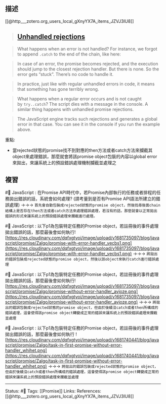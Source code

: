 
## 描述


[[@http___zotero.org_users_local_gXnyYX7A_items_JZVJ3IU8]]

> ## [Unhandled rejections](https://javascript.info/promise-error-handling#unhandled-rejections)

> What happens when an error is not handled? For instance, we forgot to append `.catch` to the end of the chain, like here:



> In case of an error, the promise becomes rejected, and the execution should jump to the closest rejection handler. But there is none. So the error gets “stuck”. There’s no code to handle it.

>In practice, just like with regular unhandled errors in code, it means that something has gone terribly wrong.

> What happens when a regular error occurs and is not caught by `try..catch`? The script dies with a message in the console. A similar thing happens with unhandled promise rejections.

> The JavaScript engine tracks such rejections and generates a global error in that case. You can see it in the console if you run the example above.

重點:
- 當rejected狀態的promise找不到對應的then方法或者catch方法來攔截其object來處理錯誤，那麼就會將該promise object包裝的內容以global error來拋出，來讓系統上的預設錯誤處理機制攔截並處理之

## 複習
#🧠 JavaScript : 在Promise API時代中，若Promise內部執行的任務或者排程的任務拋出錯誤的話，系統會如何處理? (請考量到是否有Promise API語法所建立的錯誤處理)  ->->-> `首先會自動包裝成rejected狀態的promise object，然後找尋後面chain結構上是否存在then方法或者catch方法來處理錯誤處理，若沒有的話，那麼就會以正常拋出錯誤的形式來讓系統上的預設錯誤處理來攔截進行處理。`
<!--SR:!2023-04-30,10,250-->





#🧠 JavaScript : 以下p1為包裝特定任務的Promise object，若註冊後的事件處理拋出錯誤的話，那麼最後會如何執行![https://res.cloudinary.com/dqfxgtyoi/image/upload/v1681735097/blog/javascript/promise/Zalgo/promise-with-error-handler_vecbs1.png](https://res.cloudinary.com/dqfxgtyoi/image/upload/v1681735097/blog/javascript/promise/Zalgo/promise-with-error-handler_vecbs1.png) ->->-> `將拋出的錯誤包裝成rejected狀態的promise object，然後以該object來執行catch進行錯誤處理`
<!--SR:!2023-04-30,10,250-->


#🧠 JavaScript : 以下p1為包裝特定任務的Promise object，若註冊後的事件處理拋出錯誤的話，那麼最後會如何執行![https://res.cloudinary.com/dqfxgtyoi/image/upload/v1681735097/blog/javascript/promise/Zalgo/promise-without-error-handler_avjoze.png](https://res.cloudinary.com/dqfxgtyoi/image/upload/v1681735097/blog/javascript/promise/Zalgo/promise-without-error-handler_avjoze.png) ->->-> `將拋出的錯誤包裝成rejected狀態的promise object，但由於後續沒catch或者then所構成的錯誤處理，這會使得該promise object轉變成正常的錯誤來讓系統上的預設錯誤處理來攔截並處理`
<!--SR:!2023-04-20,3,250-->

#🧠   JavaScript : 以下p1為包裝特定任務的Promise object，若註冊後的事件處理拋出錯誤的話，那麼最後會如何執行 ![https://res.cloudinary.com/dqfxgtyoi/image/upload/v1681740441/blog/javascript/promise/Zalgo/task-in-first-promise-without-error-handler_whihet.png](https://res.cloudinary.com/dqfxgtyoi/image/upload/v1681740441/blog/javascript/promise/Zalgo/task-in-first-promise-without-error-handler_whihet.png) ->->-> `將拋出的錯誤包裝成rejected狀態的promise object，但由於後續沒catch或者then所構成的錯誤處理，這會使得該promise object轉變成正常的錯誤來讓系統上的預設錯誤處理來攔截並處理`
<!--SR:!2023-04-20,3,250-->




---
Status: #🌱 
Tags:
[[Promise]]
Links:
References:
[[@http___zotero.org_users_local_gXnyYX7A_items_JZVJ3IU8]]